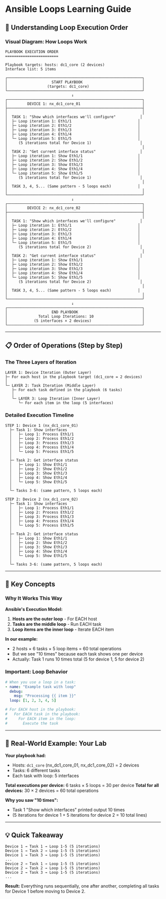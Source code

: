 # Ansible Loops Learning Guide

## 🔄 Understanding Loop Execution Order

### Visual Diagram: How Loops Work

```
PLAYBOOK EXECUTION ORDER
========================

Playbook targets: hosts: dc1_core (2 devices)
Interface list: 5 items

┌─────────────────────────────────────────────────────────────┐
│                    START PLAYBOOK                           │
│                  (targets: dc1_core)                        │
└─────────────────────────────────────────────────────────────┘
                              ↓
┌─────────────────────────────────────────────────────────────┐
│         DEVICE 1: nx_dc1_core_01                            │
├─────────────────────────────────────────────────────────────┤
│                                                             │
│  TASK 1: "Show which interfaces we'll configure"           │
│  ├─ Loop iteration 1: Eth1/1                              │
│  ├─ Loop iteration 2: Eth1/2                              │
│  ├─ Loop iteration 3: Eth1/3                              │
│  ├─ Loop iteration 4: Eth1/4                              │
│  └─ Loop iteration 5: Eth1/5                              │
│     (5 iterations total for Device 1)                      │
│                                                             │
│  TASK 2: "Get current interface status"                    │
│  ├─ Loop iteration 1: Show Eth1/1                         │
│  ├─ Loop iteration 2: Show Eth1/2                         │
│  ├─ Loop iteration 3: Show Eth1/3                         │
│  ├─ Loop iteration 4: Show Eth1/4                         │
│  └─ Loop iteration 5: Show Eth1/5                         │
│     (5 iterations total for Device 1)                      │
│                                                             │
│  TASK 3, 4, 5... (Same pattern - 5 loops each)            │
│                                                             │
└─────────────────────────────────────────────────────────────┘
                              ↓
┌─────────────────────────────────────────────────────────────┐
│         DEVICE 2: nx_dc1_core_02                            │
├─────────────────────────────────────────────────────────────┤
│                                                             │
│  TASK 1: "Show which interfaces we'll configure"           │
│  ├─ Loop iteration 1: Eth1/1                              │
│  ├─ Loop iteration 2: Eth1/2                              │
│  ├─ Loop iteration 3: Eth1/3                              │
│  ├─ Loop iteration 4: Eth1/4                              │
│  └─ Loop iteration 5: Eth1/5                              │
│     (5 iterations total for Device 2)                      │
│                                                             │
│  TASK 2: "Get current interface status"                    │
│  ├─ Loop iteration 1: Show Eth1/1                         │
│  ├─ Loop iteration 2: Show Eth1/2                         │
│  ├─ Loop iteration 3: Show Eth1/3                         │
│  ├─ Loop iteration 4: Show Eth1/4                         │
│  └─ Loop iteration 5: Show Eth1/5                         │
│     (5 iterations total for Device 2)                      │
│                                                             │
│  TASK 3, 4, 5... (Same pattern - 5 loops each)            │
│                                                             │
└─────────────────────────────────────────────────────────────┘
                              ↓
┌─────────────────────────────────────────────────────────────┐
│                    END PLAYBOOK                             │
│              Total Loop Iterations: 10                      │
│            (5 interfaces × 2 devices)                       │
└─────────────────────────────────────────────────────────────┘
```

---

## 📋 Order of Operations (Step by Step)

### The Three Layers of Iteration

```
LAYER 1: Device Iteration (Outer Layer)
├─ For each host in the playbook target (dc1_core = 2 devices)
│
└─ LAYER 2: Task Iteration (Middle Layer)
   ├─ For each task defined in the playbook (6 tasks)
   │
   └─ LAYER 3: Loop Iteration (Inner Layer)
      └─ For each item in the loop (5 interfaces)
```

### Detailed Execution Timeline

```
STEP 1: Device 1 (nx_dc1_core_01)
  ├─ Task 1: Show interfaces
  │   ├─ Loop 1: Process Eth1/1
  │   ├─ Loop 2: Process Eth1/2
  │   ├─ Loop 3: Process Eth1/3
  │   ├─ Loop 4: Process Eth1/4
  │   └─ Loop 5: Process Eth1/5
  │
  ├─ Task 2: Get interface status
  │   ├─ Loop 1: Show Eth1/1
  │   ├─ Loop 2: Show Eth1/2
  │   ├─ Loop 3: Show Eth1/3
  │   ├─ Loop 4: Show Eth1/4
  │   └─ Loop 5: Show Eth1/5
  │
  └─ Tasks 3-6: (same pattern, 5 loops each)

STEP 2: Device 2 (nx_dc1_core_02)
  ├─ Task 1: Show interfaces
  │   ├─ Loop 1: Process Eth1/1
  │   ├─ Loop 2: Process Eth1/2
  │   ├─ Loop 3: Process Eth1/3
  │   ├─ Loop 4: Process Eth1/4
  │   └─ Loop 5: Process Eth1/5
  │
  ├─ Task 2: Get interface status
  │   ├─ Loop 1: Show Eth1/1
  │   ├─ Loop 2: Show Eth1/2
  │   ├─ Loop 3: Show Eth1/3
  │   ├─ Loop 4: Show Eth1/4
  │   └─ Loop 5: Show Eth1/5
  │
  └─ Tasks 3-6: (same pattern, 5 loops each)
```

---

## 🧠 Key Concepts

### Why It Works This Way

**Ansible's Execution Model:**
1. **Hosts are the outer loop** - For EACH host
2. **Tasks are the middle loop** - Run EACH task
3. **Loop items are the inner loop** - Iterate EACH item

**In our example:**
- 2 hosts × 6 tasks × 5 loop items = 60 total operations
- But we see "10 times" because each task shows one per device
- Actually: Task 1 runs 10 times total (5 for device 1, 5 for device 2)

### Important: Loop Behavior

```yaml
# When you use a loop in a task:
- name: "Example task with loop"
  debug:
    msg: "Processing {{ item }}"
  loop: [1, 2, 3, 4, 5]

# For EACH host in the playbook:
#   For EACH task in the playbook:
#     For EACH item in the loop:
#       Execute the task
```

---

## 🎯 Real-World Example: Your Lab

**Your playbook had:**
- Hosts: `dc1_core` (nx_dc1_core_01, nx_dc1_core_02) = 2 devices
- Tasks: 6 different tasks
- Each task with loop: 5 interfaces

**Total executions per device:** 6 tasks × 5 loops = 30 per device
**Total for all devices:** 30 × 2 devices = 60 total operations

**Why you saw "10 times":**
- Task 1 "Show which interfaces" printed output 10 times
- (5 iterations for device 1 + 5 iterations for device 2 = 10 total lines)

---

## 💡 Quick Takeaway

```
Device 1 → Task 1 → Loop 1-5 (5 iterations)
Device 1 → Task 2 → Loop 1-5 (5 iterations)
Device 1 → Task 3 → Loop 1-5 (5 iterations)
...
Device 2 → Task 1 → Loop 1-5 (5 iterations)
Device 2 → Task 2 → Loop 1-5 (5 iterations)
Device 2 → Task 3 → Loop 1-5 (5 iterations)
...
```

**Result:** Everything runs sequentially, one after another, completing all tasks for Device 1 before moving to Device 2.

